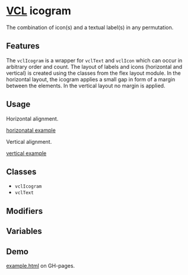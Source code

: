 # [VCL](https://vcl.github.io/) icogram

The combination of icon(s) and a textual label(s) in any permutation.

## Features

The `vclIcogram` is a wrapper for `vclText` and `vclIcon`
which can occur in arbitrary order and count.
The layout of labels and icons (horizontal and vertical) is created using the
classes from the flex layout module.
In the horizontal layout, the icogram applies a small gap in form of a margin
between the elements. In the vertical layout no margin is applied.

## Usage

Horizontal alignment.

[horizonatal example](/demo/example-horizontal.html)

Vertical alignment.

[vertical example](/demo/example-vertical.html)

## Classes

- `vclIcogram`
- `vclText`

## Modifiers

## Variables

## Demo

[example.html](/demo/example.html) on GH-pages.
